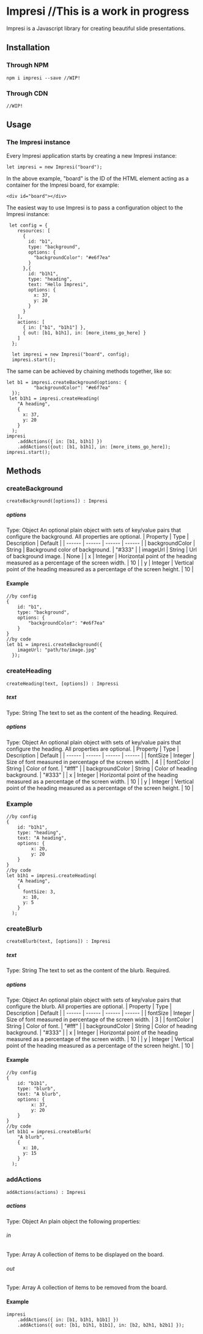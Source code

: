 # Impresi //This is a work in progress

Impresi is a Javascript library for creating beautiful slide presentations.

## Installation
### Through NPM
```
npm i impresi --save //WIP!
````
### Through CDN
````
//WIP!
````

## Usage
### The Impresi instance
Every Impresi application starts by creating a new Impresi instance:
````
let impresi = new Impresi("board");
````
In the above example, "board" is the ID of the HTML element acting as a container for the Impresi board, for example:
````
<div id="board"></div>
````

The easiest way to use Impresi is to pass a configuration object to the Impresi instance:
````
 let config = {
    resources: [
      {
        id: "b1",
        type: "background",
        options: {
          "backgroundColor": "#e6f7ea"
        }
      },{
        id: "b1h1",
        type: "heading",
        text: "Hello Impresi",
        options: {
          x: 37,
          y: 20
        }
      }
    ],
    actions: [
      { in: ["b1", "b1h1"] },
      { out: [b1, b1h1], in: [more_items_go_here] }
    ]
  };

  let impresi = new Impresi("board", config);
  impresi.start();
````
The same can be achieved by chaining methods together, like so:
````
let b1 = impresi.createBackground(options: {
          "backgroundColor": "#e6f7ea"
  });
 let b1h1 = impresi.createHeading(
    "A heading",
    {
      x: 37,
      y: 20
    }
  );
impresi
    .addActions({ in: [b1, b1h1] })
    .addActions({out: [b1, b1h1], in: [more_items_go_here]);
impresi.start();
````


## Methods
### createBackground
````
createBackground([options]) : Impresi
````
##### options
Type: Object
An optional plain object with sets of key/value pairs that configure the background. All properties are optional.
| Property | Type | Description | Default |
| ------ | ------ | ------ | ------ |
| backgroundColor | String | Background color of background. | "#333" |
| imageUrl | String | Url of background image. | None |
| x | Integer | Horizontal point of the heading measured as a percentage of the screen width. | 10 |
| y | Integer | Vertical point of the heading measured as a percentage of the screen height. | 10 |

#### Example
````
//by config
{
    id: "b1",
    type: "background",
    options: {
        "backgroundColor": "#e6f7ea"
    }
}
//by code
let b1 = impresi.createBackground({
    imageUrl: "path/to/image.jpg"
  });
````
  
  
### createHeading
````
createHeading(text, [options]) : Impressi
````
##### text
Type: String
The text to set as the content of the heading. Required.

##### options
Type: Object
An optional plain object with sets of key/value pairs that configure the heading. All properties are optional.
| Property | Type | Description | Default |
| ------ | ------ | ------ | ------ |
| fontSize | Integer | Size of font measured in percentage of the screen width. | 4 |
| fontColor | String | Color of font. | "#fff" |
| backgroundColor | String | Color of heading background. | "#333" |
| x | Integer | Horizontal point of the heading measured as a percentage of the screen width. | 10 |
| y | Integer | Vertical point of the heading measured as a percentage of the screen height. | 10 |
### Example
````
//by config
{
    id: "b1h1",
    type: "heading",
    text: "A heading",
    options: {
         x: 20,
         y: 20
    }
}
//by code
let b1h1 = impresi.createHeading(
    "A heading",
    {
      fontSize: 3,
      x: 10,
      y: 5
    }
  );
````
### createBlurb
````
createBlurb(text, [options]) : Impresi
````
##### text
Type: String
The text to set as the content of the blurb. Required.

##### options
Type: Object
An optional plain object with sets of key/value pairs that configure the blurb. All properties are optional.
| Property | Type | Description | Default |
| ------ | ------ | ------ | ------ |
| fontSize | Integer | Size of font measured in percentage of the screen width. | 3 |
| fontColor | String | Color of font. | "#fff" |
| backgroundColor | String | Color of heading background. | "#333" |
| x | Integer | Horizontal point of the heading measured as a percentage of the screen width. | 10 |
| y | Integer | Vertical point of the heading measured as a percentage of the screen height. | 10 |
#### Example
````
//by config
{
    id: "b1b1",
    type: "blurb",
    text: "A blurb",
    options: {
         x: 37,
         y: 20
    }
}
//by code
let b1b1 = impresi.createBlurb(
    "A blurb",
    {
      x: 10,
      y: 15
    }
  );
````
### addActions
````
addActions(actions) : Impresi
````
##### actions
Type: Object
An plain object the following properties:
###### in
Type: Array
A collection of items to be displayed on the board.
###### out
Type: Array
A collection of items to be removed from the board.
#### Example
````
impresi
    .addActions({ in: [b1, b1h1, b1b1] })
    .addActions({ out: [b1, b1h1, b1b1], in: [b2, b2h1, b2b1] });
````